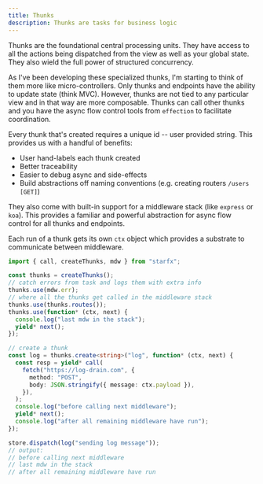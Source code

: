 ```yaml
---
title: Thunks
description: Thunks are tasks for business logic
---
```


Thunks are the foundational central processing units. They have access to all
the actions being dispatched from the view as well as your global state. They
also wield the full power of structured concurrency.

As I've been developing these specialized thunks, I'm starting to think of them
more like micro-controllers. Only thunks and endpoints have the ability to
update state (think MVC). However, thunks are not tied to any particular view
and in that way are more composable. Thunks can call other thunks and you have
the async flow control tools from `effection` to facilitate coordination.

Every thunk that's created requires a unique id -- user provided string. This
provides us with a handful of benefits:

- User hand-labels each thunk created
- Better traceability
- Easier to debug async and side-effects
- Build abstractions off naming conventions (e.g. creating routers
  `/users [GET]`)

They also come with built-in support for a middleware stack (like `express` or
`koa`). This provides a familiar and powerful abstraction for async flow control
for all thunks and endpoints.

Each run of a thunk gets its own `ctx` object which provides a substrate to
communicate between middleware.

```ts
import { call, createThunks, mdw } from "starfx";

const thunks = createThunks();
// catch errors from task and logs them with extra info
thunks.use(mdw.err);
// where all the thunks get called in the middleware stack
thunks.use(thunks.routes());
thunks.use(function* (ctx, next) {
  console.log("last mdw in the stack");
  yield* next();
});

// create a thunk
const log = thunks.create<string>("log", function* (ctx, next) {
  const resp = yield* call(
    fetch("https://log-drain.com", {
      method: "POST",
      body: JSON.stringify({ message: ctx.payload }),
    }),
  );
  console.log("before calling next middleware");
  yield* next();
  console.log("after all remaining middleware have run");
});

store.dispatch(log("sending log message"));
// output:
// before calling next middleware
// last mdw in the stack
// after all remaining middleware have run
```
